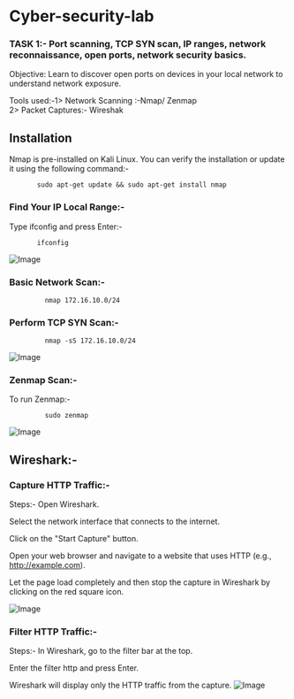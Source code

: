 # Cyber-security-lab


### TASK 1:- Port scanning, TCP SYN scan, IP ranges, network reconnaissance, open ports, network security basics.

Objective: Learn to discover open ports on devices in your local network to understand network exposure.

Tools used:-1> Network Scanning :-Nmap/ Zenmap    
           2> Packet Captures:- Wireshak


## Installation
Nmap is pre-installed on Kali Linux. You can verify the installation or update it using the following command:-
          
           sudo apt-get update && sudo apt-get install nmap

### Find Your IP Local Range:-
Type ifconfig and press Enter:-
          
           ifconfig
![Image](https://github.com/user-attachments/assets/74e5ed5c-c717-468c-af82-53869ae2ad93)           

### Basic Network Scan:-
             nmap 172.16.10.0/24

### Perform TCP SYN Scan:-
             nmap -sS 172.16.10.0/24
![Image](https://github.com/user-attachments/assets/b4bbba65-185b-4ba4-bf3f-c724c0e83f5a)

### Zenmap Scan:- 
 To run Zenmap:-
 
             sudo zenmap
![Image](https://github.com/user-attachments/assets/c8a4b3e2-f2a3-4f2a-8aff-32cc16568799)

##  Wireshark:-
### Capture HTTP Traffic:-
Steps:-
Open Wireshark.

Select the network interface that connects to the internet.

Click on the "Start Capture" button.

Open your web browser and navigate to a website that uses HTTP (e.g., http://example.com).

Let the page load completely and then stop the capture in Wireshark by clicking on the red square icon.

![Image](https://github.com/user-attachments/assets/1efb567d-4796-4f9b-bbf1-97f1d165781e)
### Filter HTTP Traffic:-
Steps:-
In Wireshark, go to the filter bar at the top.

Enter the filter http and press Enter.

Wireshark will display only the HTTP traffic from the capture.
![Image](https://github.com/user-attachments/assets/87441148-a272-4644-bdf6-96e2aea932b8)

